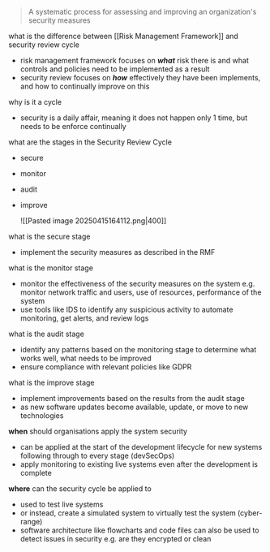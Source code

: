 > A systematic process for assessing and improving an organization's security measures

what is the difference between [[Risk Management Framework]] and security review cycle
- risk management framework focuses on _**what**_ risk there is and what controls and policies need to be implemented as a result
- security review focuses on _**how**_ effectively they have been implements, and how to continually improve on this

why is it a cycle 
- security is a daily affair, meaning it does not happen only 1 time, but needs to be enforce continually 

what are the stages in the Security Review Cycle 
- secure 
- monitor
- audit
- improve
  
  ![[Pasted image 20250415164112.png|400]]

what is the secure stage
- implement the security measures as described in the RMF


what is the monitor stage
- monitor the effectiveness of the security measures on the system e.g. monitor network traffic and users, use of resources, performance of the system
- use tools like IDS to identify any suspicious activity to automate monitoring, get alerts, and review logs


what is the audit stage
- identify any patterns based on the monitoring stage to determine what works well, what needs to be improved
- ensure compliance with relevant policies like GDPR


what is the improve stage
- implement improvements based on the results from the audit stage
- as new software updates become available, update, or move to new technologies


**when** should organisations apply the system security
- can be applied at the start of the development lifecycle for new systems following through to every stage (devSecOps) 
- apply monitoring to existing live systems even after the development is complete 


**where** can the security cycle be applied to 
- used to test live systems
- or instead, create a simulated system to virtually test the system (cyber-range)
- software architecture like flowcharts and code files can also be used to detect issues in security e.g. are they encrypted or clean 

